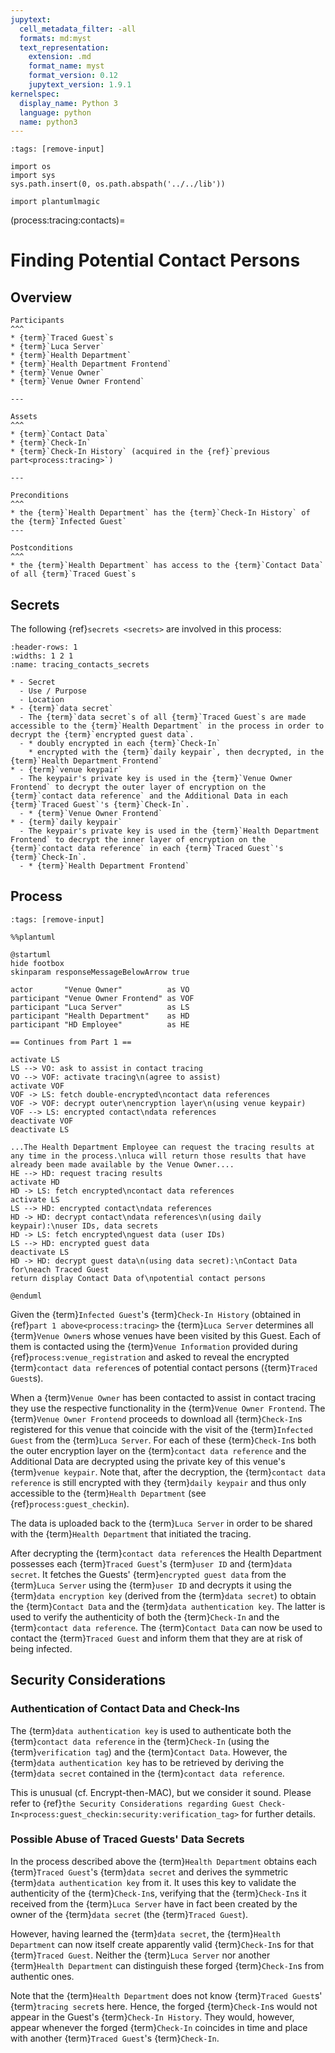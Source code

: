 ```yaml
---
jupytext:
  cell_metadata_filter: -all
  formats: md:myst
  text_representation:
    extension: .md
    format_name: myst
    format_version: 0.12
    jupytext_version: 1.9.1
kernelspec:
  display_name: Python 3
  language: python
  name: python3
---
```


```{code-cell} ipython3
:tags: [remove-input]

import os
import sys
sys.path.insert(0, os.path.abspath('../../lib'))

import plantumlmagic
```

(process:tracing:contacts)=
# Finding Potential Contact Persons

## Overview

```{panels}
Participants
^^^
* {term}`Traced Guest`s
* {term}`Luca Server`
* {term}`Health Department`
* {term}`Health Department Frontend`
* {term}`Venue Owner`
* {term}`Venue Owner Frontend`

---

Assets
^^^
* {term}`Contact Data`
* {term}`Check-In`
* {term}`Check-In History` (acquired in the {ref}`previous part<process:tracing>`)

---

Preconditions
^^^
* the {term}`Health Department` has the {term}`Check-In History` of the {term}`Infected Guest`
---

Postconditions
^^^
* the {term}`Health Department` has access to the {term}`Contact Data` of all {term}`Traced Guest`s
```


## Secrets

The following {ref}`secrets <secrets>` are involved in this process:

``````{list-table}
:header-rows: 1
:widths: 1 2 1
:name: tracing_contacts_secrets

* - Secret
  - Use / Purpose
  - Location
* - {term}`data secret`
  - The {term}`data secret`s of all {term}`Traced Guest`s are made accessible to the {term}`Health Department` in the process in order to decrypt the {term}`encrypted guest data`.
  - * doubly encrypted in each {term}`Check-In`
    * encrypted with the {term}`daily keypair`, then decrypted, in the {term}`Health Department Frontend`
* - {term}`venue keypair`
  - The keypair's private key is used in the {term}`Venue Owner Frontend` to decrypt the outer layer of encryption on the {term}`contact data reference` and the Additional Data in each {term}`Traced Guest`'s {term}`Check-In`.
  - * {term}`Venue Owner Frontend`
* - {term}`daily keypair`
  - The keypair's private key is used in the {term}`Health Department Frontend` to decrypt the inner layer of encryption on the {term}`contact data reference` in each {term}`Traced Guest`'s {term}`Check-In`.
  - * {term}`Health Department Frontend`
``````

## Process

```{code-cell} ipython3
:tags: [remove-input]

%%plantuml

@startuml
hide footbox
skinparam responseMessageBelowArrow true

actor       "Venue Owner"          as VO
participant "Venue Owner Frontend" as VOF
participant "Luca Server"          as LS
participant "Health Department"    as HD
participant "HD Employee"          as HE

== Continues from Part 1 ==

activate LS
LS --> VO: ask to assist in contact tracing
VO --> VOF: activate tracing\n(agree to assist)
activate VOF
VOF -> LS: fetch double-encrypted\ncontact data references
VOF -> VOF: decrypt outer\nencryption layer\n(using venue keypair)
VOF --> LS: encrypted contact\ndata references
deactivate VOF
deactivate LS

...The Health Department Employee can request the tracing results at any time in the process.\nluca will return those results that have already been made available by the Venue Owner....
HE --> HD: request tracing results
activate HD
HD -> LS: fetch encrypted\ncontact data references
activate LS
LS --> HD: encrypted contact\ndata references
HD -> HD: decrypt contact\ndata references\n(using daily keypair):\nuser IDs, data secrets
HD -> LS: fetch encrypted\nguest data (user IDs)
LS --> HD: encrypted guest data
deactivate LS
HD -> HD: decrypt guest data\n(using data secret):\nContact Data for\neach Traced Guest
return display Contact Data of\npotential contact persons

@enduml
```

Given the {term}`Infected Guest`'s {term}`Check-In History` (obtained in {ref}`part 1 above<process:tracing>` the {term}`Luca Server` determines all {term}`Venue Owner`s whose venues have been visited by this Guest.
Each of them is contacted using the {term}`Venue Information` provided during {ref}`process:venue_registration` and asked to reveal the encrypted {term}`contact data reference`s of potential contact persons ({term}`Traced Guest`s).

When a {term}`Venue Owner` has been contacted to assist in contact tracing they use the respective functionality in the {term}`Venue Owner Frontend`.
The {term}`Venue Owner Frontend` proceeds to download all {term}`Check-In`s registered for this venue that coincide with the visit of the {term}`Infected Guest` from the {term}`Luca Server`.
For each of these {term}`Check-In`s both the outer encryption layer on the {term}`contact data reference` and the Additional Data are decrypted using the private key of this venue's {term}`venue keypair`.
Note that, after the decryption, the {term}`contact data reference` is still encrypted with they {term}`daily keypair` and thus only accessible to the {term}`Health Department` (see {ref}`process:guest_checkin`).

The data is uploaded back to the {term}`Luca Server` in order to be shared with the {term}`Health Department` that initiated the tracing.

After decrypting the {term}`contact data reference`s the Health Department possesses each {term}`Traced Guest`'s {term}`user ID` and {term}`data secret`.
It fetches the Guests' {term}`encrypted guest data` from the {term}`Luca Server` using the {term}`user ID` and decrypts it using the {term}`data encryption key` (derived from the {term}`data secret`) to obtain the {term}`Contact Data` and the {term}`data authentication key`.
The latter is used to verify the authenticity of both the {term}`Check-In` and the {term}`contact data reference`.
The {term}`Contact Data` can now be used to contact the {term}`Traced Guest` and inform them that they are at risk of being infected.

## Security Considerations

### Authentication of Contact Data and Check-Ins

The {term}`data authentication key` is used to authenticate both the {term}`contact data reference` in the {term}`Check-In` (using the {term}`verification tag`) and the {term}`Contact Data`.
However, the {term}`data authentication key` has to be retrieved by deriving the {term}`data secret` contained in the {term}`contact data reference`.

This is unusual (cf. Encrypt-then-MAC), but we consider it sound.
Please refer to {ref}`the Security Considerations regarding Guest Check-In<process:guest_checkin:security:verification_tag>` for further details.

### Possible Abuse of Traced Guests' Data Secrets

In the process described above the {term}`Health Department` obtains each {term}`Traced Guest`'s {term}`data secret` and derives the symmetric {term}`data authentication key` from it.
It uses this key to validate the authenticity of the {term}`Check-In`s, verifying that the {term}`Check-In`s it received from the {term}`Luca Server` have in fact been created by the owner of the {term}`data secret` (the {term}`Traced Guest`).

However, having learned the {term}`data secret`, the {term}`Health Department` can now itself create apparently valid {term}`Check-In`s for that {term}`Traced Guest`.
Neither the {term}`Luca Server` nor another {term}`Health Department` can distinguish these forged {term}`Check-In`s from authentic ones.

Note that the {term}`Health Department` does not know {term}`Traced Guest`s' {term}`tracing secret`s here.
Hence, the forged {term}`Check-In`s would not appear in the Guest's {term}`Check-In History`.
They would, however, appear whenever the forged {term}`Check-In` coincides in time and place with another {term}`Traced Guest`'s {term}`Check-In`.
